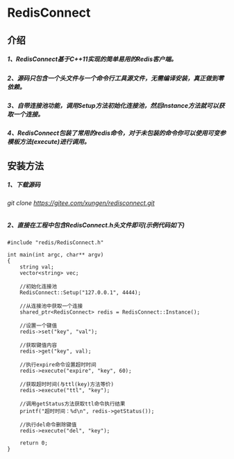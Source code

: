 # RedisConnect

## 介绍
##### 1、RedisConnect基于C++11实现的简单易用的Redis客户端。
##### 2、源码只包含一个头文件与一个命令行工具源文件，无需编译安装，真正做到零依赖。
##### 3、自带连接池功能，调用Setup方法初始化连接池，然后Instance方法就可以获取一个连接。
##### 4、RedisConnect包装了常用的redis命令，对于未包装的命令你可以使用可变参模板方法(execute)进行调用。

## 安装方法
##### 1、下载源码
###### git clone https://gitee.com/xungen/redisconnect.git

##### 2、直接在工程中包含RedisConnect.h头文件即可(示例代码如下)
```
#include "redis/RedisConnect.h"

int main(int argc, char** argv)
{
	string val;
	vector<string> vec;

	//初始化连接池
	RedisConnect::Setup("127.0.0.1", 4444);

	//从连接池中获取一个连接
	shared_ptr<RedisConnect> redis = RedisConnect::Instance();

	//设置一个键值
	redis->set("key", "val");
	
	//获取键值内容
	redis->get("key", val);

	//执行expire命令设置超时时间
	redis->execute("expire", "key", 60);

	//获取超时时间(与ttl(key)方法等价)
	redis->execute("ttl", "key");

	//调用getStatus方法获取ttl命令执行结果
	printf("超时时间：%d\n", redis->getStatus());

	//执行del命令删除键值
	redis->execute("del", "key");

	return 0;
}
```